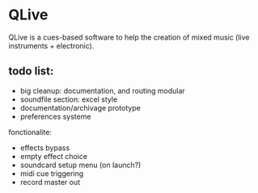 QLive
=====

QLive is a cues-based software to help the creation of mixed music 
(live instruments + electronic).
  
todo list:
----------
- big cleanup: documentation, and routing modular
- soundfile section: excel style
- documentation/archivage prototype
- preferences systeme

fonctionalite:
- effects bypass
- empty effect choice
- soundcard setup menu (on launch?)
- midi cue triggering 
- record master out
